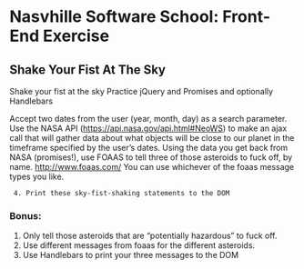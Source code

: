 # Nasvhille Software School: Front-End Exercise

## Shake Your Fist At The Sky

Shake your fist at the sky
Practice jQuery and Promises and optionally Handlebars
 
Accept two dates from the user (year, month, day) as a search parameter.
Use the NASA API (https://api.nasa.gov/api.html#NeoWS) to make an ajax call that will gather data about what objects will be close to our planet in the timeframe specified by the user’s dates.
Using the data you get back from NASA (promises!), use FOAAS to tell three of those asteroids to fuck off, by name.  http://www.foaas.com/
You can use whichever of the foaas message types you like.

     4. Print these sky-fist-shaking statements to the DOM
 
### Bonus: 
1. Only tell those asteroids that are “potentially hazardous” to fuck off.
1. Use different messages from foaas for the different asteroids.
1. Use Handlebars to print your three messages to the DOM
